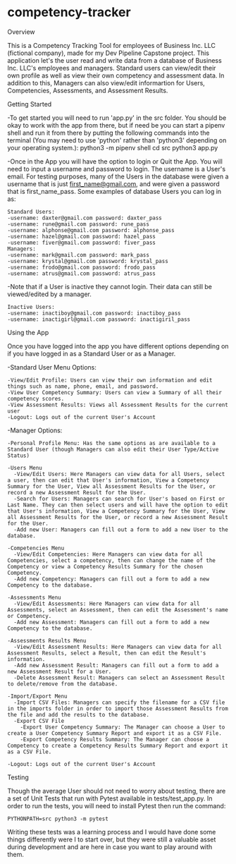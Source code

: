 # competency-tracker

Overview

This is a Competency Tracking Tool for employees of Business Inc. LLC (fictional company), made for my Dev Pipeline Capstone project. This application let's the user read and write data from a database of Business Inc. LLC's employees and managers. Standard users can view/edit their own profile as well as view their own competency and assessment data. In addition to this, Managers can also view/edit informartion for Users, Competencies, Assessments, and Assessment Results.

Getting Started

  -To get started you will need to run 'app.py' in the src folder. You should be okay to work with the app from there, but if need be you can start a pipenv shell and run it from there by putting the following commands into the terminal (You may need to use 'python' rather than 'python3' depending on your operating system.):
  python3 -m pipenv shell
  cd src
  python3 app.py

  -Once in the App you will have the option to login or Quit the App. You will need to input a username and password to login. The username is a User's email. For testing purposes, many of the Users in the database were given a username that is just first_name@gmail.com, and were given a password that is first_name_pass. Some examples of database Users you can log in as:

    Standard Users:
    -username: daxter@gmail.com password: daxter_pass
    -username: rune@gmail.com password: rune_pass
    -username: alphonse@gmail.com password: alphonse_pass
    -username: hazel@gmail.com password: hazel_pass
    -username: fiver@gmail.com password: fiver_pass
    Managers:
    -username: mark@gmail.com password: mark_pass
    -username: krystal@gmail.com password: krystal_pass
    -username: frodo@gmail.com password: frodo_pass
    -username: atrus@gmail.com password: atrus_pass

  -Note that if a User is inactive they cannot login. Their data can still be viewed/edited by a manager.

    Inactive Users:
    -username: inactiboy@gmail.com password: inactiboy_pass
    -username: inactigirl@gmail.com password: inactigiril_pass

Using the App
  
  Once you have logged into the app you have different options depending on if you have logged in as a Standard User or as a Manager.

  -Standard User Menu Options:

    -View/Edit Profile: Users can view their own information and edit things such as name, phone, email, and password.
    -View User Competency Summary: Users can view a Summary of all their competency scores.
    -View Assessment Results: Views all Assessment Results for the current user
    -Logout: Logs out of the current User's Account

  -Manager Options:

    -Personal Profile Menu: Has the same options as are available to a Standard User (though Managers can also edit their User Type/Active Status)
    
    -Users Menu
      -View/Edit Users: Here Managers can view data for all Users, select a user, then can edit that User's information, View a Competency Summary for the User, View all Assessment Results for the User, or record a new Assessment Result for the User.
      -Search for Users: Managers can search for User's based on First or Last Name. They can then select users and will have the option to edit that User's information, View a Competency Summary for the User, View all Assessment Results for the User, or record a new Assessment Result for the User.
      -Add new User: Managers can fill out a form to add a new User to the database.
    
    -Competencies Menu
      -View/Edit Competencies: Here Managers can view data for all Competencies, select a competency, then can change the name of the Competency or view a Competency Results Summary for the chosen Competency.
      -Add new Competency: Managers can fill out a form to add a new Competency to the database.
    
    -Assessments Menu
      -View/Edit Assessments: Here Managers can view data for all Assessments, select an Assessment, then can edit the Assessment's name or Competency.
      -Add new Assessment: Managers can fill out a form to add a new Competency to the database.
    
    -Assessments Results Menu
      -View/Edit Assessment Results: Here Managers can view data for all Assessment Results, select a Result, then can edit the Result's information.
      -Add new Assessment Result: Managers can fill out a form to add a new Assessment Result for a User.
      -Delete Assessment Result: Managers can select an Assessment Result to delete/remove from the database.
    
    -Import/Export Menu
      -Import CSV Files: Managers can specify the filename for a CSV file in the imports folder in order to import those Assessment Results from the file and add the results to the database.
      -Export CSV File
        -Export User Competency Summary: The Manager can choose a User to create a User Competency Summary Report and export it as a CSV File.
        -Export Competency Results Summary: The Manager can choose a Competency to create a Competency Results Summary Report and export it as a CSV File.
    
    -Logout: Logs out of the current User's Account

Testing

  Though the average User should not need to worry about testing, there are a set of Unit Tests that run with Pytest available in tests/test_app.py. In order to run the tests, you will need to install Pytest then run the command:
  
    PYTHONPATH=src python3 -m pytest
  
  Writing these tests was a learning process and I would have done some things differently were I to start over, but they were still a valuable asset during development and are here in case you want to play around with them.